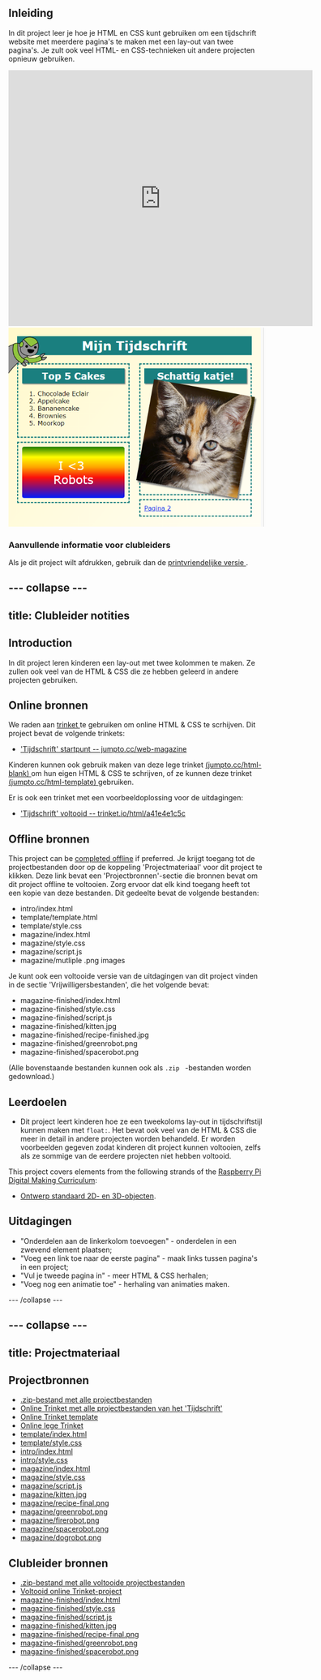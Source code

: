 ## Inleiding

In dit project leer je hoe je HTML en CSS kunt gebruiken om een tijdschrift website met meerdere pagina's te maken met een lay-out van twee pagina's. Je zult ook veel HTML- en CSS-technieken uit andere projecten opnieuw gebruiken.

<div class="trinket">
  <iframe src="https://trinket.io/embed/html/a41e4e1c5c?outputOnly=true&start=result" width="600" height="505" frameborder="0" marginwidth="0" marginheight="0" allowfullscreen>
  </iframe>
  <img src="images/magazine-final.png">
</div>

### Aanvullende informatie voor clubleiders

Als je dit project wilt afdrukken, gebruik dan de [ printvriendelijke versie ](https://projects.raspberrypi.org/en/projects/magazine/print).

## \--- collapse \---

## title: Clubleider notities

## Introduction

In dit project leren kinderen een lay-out met twee kolommen te maken. Ze zullen ook veel van de HTML & CSS die ze hebben geleerd in andere projecten gebruiken.

## Online bronnen

We raden aan [ trinket ](https://trinket.io/) te gebruiken om online HTML & CSS te scrhijven. Dit project bevat de volgende trinkets:

* ['Tijdschrift' startpunt -- jumpto.cc/web-magazine](http://jumpto.cc/web-magazine)

Kinderen kunnen ook gebruik maken van deze lege trinket [ (jumpto.cc/html-blank) ](http://jumpto.cc/html-blank) om hun eigen HTML & CSS te schrijven, of ze kunnen deze trinket [ (jumpto.cc/html-template) ](http://jumpto.cc/html-template) gebruiken.

Er is ook een trinket met een voorbeeldoplossing voor de uitdagingen:

* ['Tijdschrift' voltooid -- trinket.io/html/a41e4e1c5c](https://trinket.io/html/a41e4e1c5c)

## Offline bronnen

This project can be [completed offline](https://rpf.io/html-offline) if preferred. Je krijgt toegang tot de projectbestanden door op de koppeling 'Projectmateriaal' voor dit project te klikken. Deze link bevat een 'Projectbronnen'-sectie die bronnen bevat om dit project offline te voltooien. Zorg ervoor dat elk kind toegang heeft tot een kopie van deze bestanden. Dit gedeelte bevat de volgende bestanden:

* intro/index.html
* template/template.html
* template/style.css
* magazine/index.html
* magazine/style.css
* magazine/script.js
* magazine/mutliple .png images

Je kunt ook een voltooide versie van de uitdagingen van dit project vinden in de sectie 'Vrijwilligersbestanden', die het volgende bevat:

* magazine-finished/index.html
* magazine-finished/style.css
* magazine-finished/script.js
* magazine-finished/kitten.jpg
* magazine-finished/recipe-finished.jpg
* magazine-finished/greenrobot.png
* magazine-finished/spacerobot.png

(Alle bovenstaande bestanden kunnen ook als `.zip ` -bestanden worden gedownload.)

## Leerdoelen

* Dit project leert kinderen hoe ze een tweekoloms lay-out in tijdschriftstijl kunnen maken met ` float: `. Het bevat ook veel van de HTML & CSS die meer in detail in andere projecten worden behandeld. Er worden voorbeelden gegeven zodat kinderen dit project kunnen voltooien, zelfs als ze sommige van de eerdere projecten niet hebben voltooid. 

This project covers elements from the following strands of the [Raspberry Pi Digital Making Curriculum](https://rpf.io/curriculum):

* [Ontwerp standaard 2D- en 3D-objecten](https://www.raspberrypi.org/curriculum/design/creator).

## Uitdagingen

* "Onderdelen aan de linkerkolom toevoegen" - onderdelen in een zwevend element plaatsen;
* "Voeg een link toe naar de eerste pagina" - maak links tussen pagina's in een project;
* "Vul je tweede pagina in" - meer HTML & CSS herhalen;
* "Voeg nog een animatie toe" - herhaling van animaties maken.

\--- /collapse \---

## \--- collapse \---

## title: Projectmateriaal

## Projectbronnen

* [.zip-bestand met alle projectbestanden](https://rpf.io/p/en/magazine-go)
* [Online Trinket met alle projectbestanden van het 'Tijdschrift'](http://jumpto.cc/web-magazine)
* [Online Trinket template](http://jumpto.cc/trinket-template)
* [Online lege Trinket](http://jumpto.cc/trinket-blank)
* [template/index.html](resources/template-index.html)
* [template/style.css](resources/template-style.css)
* [intro/index.html](resources/intro-index.html)
* [intro/style.css](resources/intro-style.css)
* [magazine/index.html](resources/magazine-index.html)
* [magazine/style.css](resources/magazine-style.css)
* [magazine/script.js](resources/magazine-script.js)
* [magazine/kitten.jpg](resources/magazine-kitten.jpg)
* [magazine/recipe-final.png](resources/magazine-recipe-final.png)
* [magazine/greenrobot.png](resources/magazine-greenrobot.png)
* [magazine/firerobot.png](resources/magazine-firerobot.png)
* [magazine/spacerobot.png](resources/magazine-spacerobot.png)
* [magazine/dogrobot.png](resources/magazine-dogrobot.png)

## Clubleider bronnen

* [.zip-bestand met alle voltooide projectbestanden](https://rpf.io/p/en/magazine-go)
* [ Voltooid online Trinket-project](https://trinket.io/html/a41e4e1c5c)
* [magazine-finished/index.html](resources/magazine-finished-index.html)
* [magazine-finished/style.css](resources/magazine-finished-style.css)
* [magazine-finished/script.js](resources/magazine-finished-script.js)
* [magazine-finished/kitten.jpg](resources/magazine-finished-kitten.jpg)
* [magazine-finished/recipe-final.png](resources/magazine-finished-recipe-final.png)
* [magazine-finished/greenrobot.png](resources/magazine-finished-greenrobot.png)
* [magazine-finished/spacerobot.png](resources/magazine-finished-spacerobot.png)

\--- /collapse \---